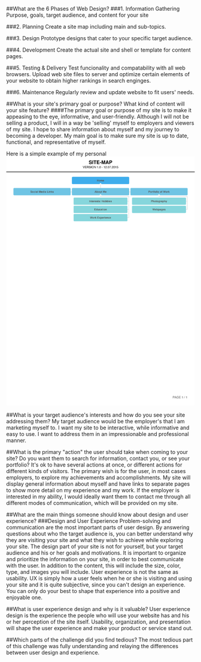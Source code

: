 ##What are the 6 Phases of Web Design?
###1. Information Gathering
Purpose, goals, target audience, and content for your site

###2. Planning
Create a site map including main and sub-topics.

###3. Design
Prototype designs that cater to your specific target audience.

###4. Development
Create the actual site and shell or template for content pages.

###5. Testing & Delivery
Test funcionality and compatability with all web browsers. Upload web site files to server and optimize certain elements of your website to obtain higher rankings in search enginges.

###6. Maintenance
Regularly review and update website to fit users' needs. 

##What is your site's primary goal or purpose? What kind of content will your site feature?
####The primary goal or purpose of my site is to make it appeasing to the eye, informative, and user-friendly. Although I will not be selling a product, I will in a way be 'selling' myself to employers and viewers of my site. I hope to share information about myself and my journey to becoming a developer. My main goal is to make sure my site is up to date, functional, and representative of myself. 

Here is a simple example of my personal ![Site Map](/week-2/imgs/site-map.png)

##What is your target audience's interests and how do you see your site addressing them?
My target audience would be the employer's that I am marketing myself to. I want my site to be interactive, while informative and easy to use. I want to address them in an impressionable and professional manner. 

##What is the primary "action" the user should take when coming to your site? Do you want them to search for information, contact you, or see your portfolio? It's ok to have several actions at once, or different actions for different kinds of visitors.
The primary wish is for the user, in most cases employers, to explore my achievements and accomplishments. My site will display general information about myself and have links to separate pages to show more detail on my experience and my work. If the employer is interested in my ability, I would ideally want them to contact me through all different modes of communication, which will be provided on my site.

##What are the main things someone should know about design and user experience?
###Design and User Experience
Problem-solving and communication are the most important parts of user design. By answering questions about who the target audience is, you can better understand why they are visiting your site and what they wish to achieve while exploring your site. The design part of your site is not for yourself, but your target audience and his or her goals and motivations. It is important to organize and prioritize the information on your site, in order to best communicate with the user. In addition to the content, this will include the size, color, type, and images you will include. User experience is not the same as usability. UX is simply how a user feels when he or she is visiting and using your site and it is quite subjective, since you can't design an experience. You can only do your best to shape that experience into a positive and enjoyable one.

##What is user experience design and why is it valuable? 
User experience design is the experience the people who will use your website has and his or her perception of the site itself. Usability, organization, and presentation will shape the user experience and make your product or service stand out.

##Which parts of the challenge did you find tedious?
The most tedious part of this challenge was fully understanding and relaying the differences between user design and experience. 